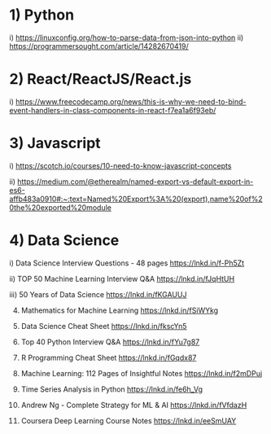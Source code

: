 # 1) Python

  i) https://linuxconfig.org/how-to-parse-data-from-json-into-python
 ii) https://programmersought.com/article/14282670419/

# 2) React/ReactJS/React.js
   
   i) https://www.freecodecamp.org/news/this-is-why-we-need-to-bind-event-handlers-in-class-components-in-react-f7ea1a6f93eb/

# 3) Javascript
   
   i) https://scotch.io/courses/10-need-to-know-javascript-concepts
   
  ii) https://medium.com/@etherealm/named-export-vs-default-export-in-es6-affb483a0910#:~:text=Named%20Export%3A%20(export),name%20of%20the%20exported%20module
  
# 4) Data Science

   i) Data Science Interview Questions - 48 pages
        https://lnkd.in/f-Ph5Zt

   ii) TOP 50 Machine Learning Interview Q&A
        https://lnkd.in/fJqHtUH

  iii) 50 Years of Data Science
        https://lnkd.in/fKGAUUJ

4. Mathematics for Machine Learning
https://lnkd.in/fSiWYkg

5. Data Science Cheat Sheet
https://lnkd.in/fkscYn5

6. Top 40 Python Interview Q&A
https://lnkd.in/fYu7g87

7. R Programming Cheat Sheet
https://lnkd.in/fGqdx87

8. Machine Learning: 112 Pages of Insightful Notes
https://lnkd.in/f2mDPuj

9. Time Series Analysis in Python
https://lnkd.in/fe6h_Vg

10. Andrew Ng - Complete Strategy for ML & AI
https://lnkd.in/fVfdazH

11. Coursera Deep Learning Course Notes
https://lnkd.in/eeSmUAY 
